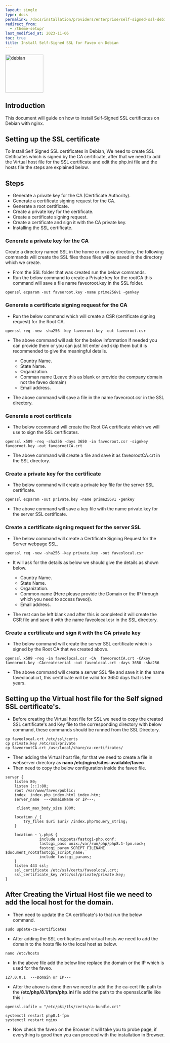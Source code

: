 ```yaml
---
layout: single
type: docs
permalink: /docs/installation/providers/enterprise/self-signed-ssl-debian-nginx/
redirect_from:
  - /theme-setup/
last_modified_at: 2023-11-06
toc: true
title: Install Self-Signed SSL for Faveo on Debian 
---
```


<img alt="debian" src="https://upload.wikimedia.org/wikipedia/commons/thumb/4/4a/Debian-OpenLogo.svg/109px-Debian-OpenLogo.svg.png" width="120" height="120" />

## Introduction
This document will guide on how to install Self-Signed SSL certificates on Debian with nginx.

## Setting up the SSL certificate
To Install Self Signed SSL certificates in Debian, We need to create SSL Cetificates which is signed by the CA certificate, after that we need to add the Virtual host file for the SSL certificate and edit the php.ini file and the hosts file the steps are explained below.

## <strong>Steps</strong>

- Generate a private key for the CA (Certificate Authority).
- Generate a certificate signing request for the CA.
- Generate a root certificate.
- Create a private key for the certificate.
- Create a certificate signing request.
- Create a certificate and sign it with the CA private key.
- Installing the SSL certificate.

### <strong>Generate a private key for the CA</strong>

Create a directory named SSL in the home or on any directory, the following commands will create the SSL files those files will be saved in the directory which we create.
- From the SSL folder that was created run the below commands.
- Run the below command to create a Private key for the rootCA this command will save a file name faveoroot.key in the SSL folder.

```
openssl ecparam -out faveoroot.key -name prime256v1 -genkey
```

### <strong>Generate a certificate signing request for the CA</strong>

- Run the below command which will create a CSR (certificate signing request) for the Root CA.

```
openssl req -new -sha256 -key faveoroot.key -out faveoroot.csr
```
- The above command will ask for the below information if needed you can provide them or you can just hit enter and skip them but it is recommended to give the meaningful details.

    - Country Name.
    - State Name.
    - Organization.
    - Comman name (Leave this as blank or provide the company domain not the faveo domain)
    - Email address.

- The above command will save a file in the name faveoroot.csr in the SSL directory.

### <strong>Generate a root certificate</strong>

- The below ccommand will create the Root CA certificate which we will use to sign the SSL certificates.


```
openssl x509 -req -sha256 -days 3650 -in faveoroot.csr -signkey faveoroot.key -out faveorootCA.crt
```

- The above command will create a file and save it as faveorootCA.crt in the SSL directory.

### <strong>Create a private key for the certificate</strong>

- The below command will create a private key file for the server SSL certificate.

```
openssl ecparam -out private.key -name prime256v1 -genkey
```

- The above command will save a key file with the name private.key for the server SSL certificate.

### <strong>Create a certificate signing request for the server SSL</strong>

- The below command will create a Certificate Signing Request for the Server webpage SSL.

```
openssl req -new -sha256 -key private.key -out faveolocal.csr
```

- It will ask for the details as below we should give the details as shown below.

    - Country Name.
    - State Name.
    - Organization.
    - Common name (Here please provide the Domain or the IP through which you need to access faveo)).
    - Email address.
- The rest can be left blank and after this is completed it will create the CSR file and save it with the name faveolocal.csr in the SSL directory.

### <strong>Create a certificate and sign it with the CA private key</strong>

- The below command will create the server SSL certificate which is signed by the Root CA that we created above.

```
openssl x509 -req -in faveolocal.csr -CA  faveorootCA.crt -CAkey faveoroot.key -CAcreateserial -out faveolocal.crt -days 3650 -sha256 
```
- The above command will create a server SSL file and save it in the name faveolocal.crt, this certificate will be valid for 3650 days that is ten years.

## Setting up the Virtual host file for the Self signed SSL certificate's.

- Before creating the Virtual host file for SSL we need to copy the created SSL certificate's and Key file to the corresponding directory with below command, these commands should be runned from the SSL Directory.
```
cp faveolocal.crt /etc/ssl/certs
cp private.key /etc/ssl/private
cp faveorootCA.crt /usr/local/share/ca-certificates/
```
- Then adding the Virtual host file, for that we need to create a file in webserver directory as <b> nano /etc/nginx/sites-available/faveo</b>
- Then need to copy the below configuration inside the faveo file.

```
server {
    listen 80;
    listen [::]:80;
    root /var/www/faveo/public;
    index  index.php index.html index.htm;
    server_name  ---DomainName or IP---;

     client_max_body_size 100M;

    location / {
        try_files $uri $uri/ /index.php?$query_string;
    }

    location ~ \.php$ {
               include snippets/fastcgi-php.conf;
               fastcgi_pass unix:/var/run/php/php8.1-fpm.sock;
               fastcgi_param SCRIPT_FILENAME $document_root$fastcgi_script_name;
               include fastcgi_params;
    }
    listen 443 ssl;
    ssl_certificate /etc/ssl/certs/faveolocal.crt;
    ssl_certificate_key /etc/ssl/private/private.key;
}
```

## After Creating the Virtual Host file we need to add the local host for the domain.
- Then need to update the CA certificate's to that run the below command.
```
sudo update-ca-certificates
```

- After adding the SSL certificates and virtual hosts we need to add the domain to the hosts file to the local host as below.
```
nano /etc/hosts
```
- In the above file add the below line replace the domain or the IP which is used for the faveo.
```
127.0.0.1  ---Domain or IP---
```
- After the above is done then we need to add the the ca-cert file path to the <b>/etc/php/8.1/fpm/php.ini</b> file add the path to the openssl.cafile like this : 

```
openssl.cafile = "/etc/pki/tls/certs/ca-bundle.crt"
```

```
systemctl restart php8.1-fpm
systemctl restart nginx
```

- Now check the faveo on the Browser it will take you to probe page, if everything is good then you can proceed with the installation in Browser.